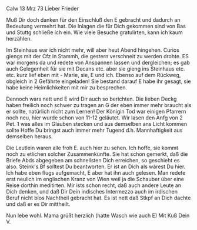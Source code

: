  Calw 13 Mrz 73
Lieber Frieder

Muß Dir doch danken für den Einschluß den E gebracht und dadurch an Bedeutung vermehrt hat. Die Inlagen die für Dich gekommen sind von Bas und Stuttg schließe ich ein. Wie viele Besuche gratulirten, kann ich kaum herzählen.

Im Steinhaus war ich nicht mehr, will aber heut Abend hingehen. Curios giengs mit der Cfz in Stammh, die gestern verschneit zu werden drohte. ES war morgens da und redete von Anspannen lassen und dergleichen; es gab auch Gelegenheit für sie mit Decans etc. aber sie gieng ins Steinhaus etc. etc. kurz lief eben mit - Marie, sie, E und ich. Ebenso auf dem Rückweg, obgleich in 2 Gefährte eingeladen! Sie bestand darauf E habe ihr gesagt, sie habe keine Heimlichkeiten mit mir zu besprechen.

Dennoch wars nett und E wird Dir auch so berichten. Die lieben Deckg haben freilich noch schwer zu tragen an G der eben immer mehr braucht als er sollte, natürlich nicht zum Lernen! Der Königin Tod war einigen Pfarrern noch neu, hier wurde schon von 11-12 geläutet. Wir lasen den Anfg von 2 Pet. 1 was alles im Glauben stecken und aus demselben ans Licht kommen sollte Hoffe Du bringst auch immer mehr Tugend d.h. Mannhaftigkeit aus demselben heraus.

Die Leutlein waren alle froh E. auch hier zu sehen. Ich hoffe, sie kommt noch zu etlichen solcher Zusammenkünfte. Sie hat schon gemerkt, daß die Briefe Abds abgegeben am schnellsten Dich erreichen, so geschieht es also. 
Steink's Bf solltest Du beantworten. Er ist an Dich als wärest Du hier. Ich habe eben flugs aufgemacht, E aber hat ihn auch gelesen. Man redete erst neulich im englischen Kranz von Wien weil ja die Schauber über eine Reise dorthin meditirten. Mir ists schon recht, daß auch andere Leute an Dich denken, und daß Dir Dein indisches Intermezzo auch im irdischen Beruf nicht blos Nachtheil gebracht hat. Es ist nett daß Stkpf an Dich dachte und daß er es Dir mittheilt.

Nun lebe wohl. Mama grüßt herzlich (hatte Wasch wie auch E)
 Mit Kuß Dein V.
